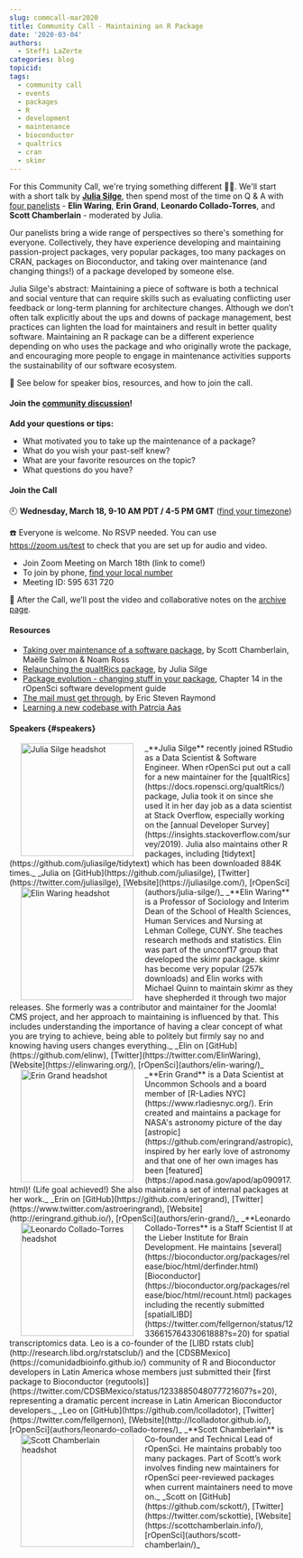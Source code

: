 ```yaml
---
slug: commcall-mar2020
title: Community Call - Maintaining an R Package
date: '2020-03-04'
authors:
  - Steffi LaZerte
categories: blog
topicid:
tags:
  - community call
  - events
  - packages
  - R
  - development
  - maintenance
  - bioconductor
  - qualtrics
  - cran
  - skimr
---
```


For this Community Call, we're trying something different 🤞🏼. We'll start with a short talk by [**Julia Silge**](#speakers), then spend most of the time on Q & A with [four panelists](#speakers) - **Elin Waring**, **Erin Grand**, **Leonardo Collado-Torres**, and **Scott Chamberlain** - moderated by Julia.

Our panelists bring a wide range of perspectives so there's something for everyone. Collectively, they have experience developing and maintaining passion-project packages, very popular packages, too many packages on CRAN, packages on Bioconductor, and taking over maintenance (and changing things!) of a package developed by someone else.

Julia Silge's abstract:
Maintaining a piece of software is both a technical and social venture that can require skills such as evaluating conflicting user feedback or long-term planning for architecture changes. Although we don’t often talk explicitly about the ups and downs of package management, best practices can lighten the load for maintainers and result in better quality software. Maintaining an R package can be a different experience depending on who uses the package and who originally wrote the package, and encouraging more people to engage in maintenance activities supports the sustainability of our software ecosystem.

🎤 See below for speaker bios, resources, and how to join the call.

#### Join the [community discussion](https://github.com/ropensci-org/community-calls/issues/5)!
**Add your questions or tips:**

- What motivated you to take up the maintenance of a package?
- What do you wish your past-self knew?
- What are your favorite resources on the topic?
- What questions do you have?


#### Join the Call

🕘 **Wednesday, March 18, 9-10 AM PDT / 4-5 PM GMT** ([find your timezone](https://bit.ly/3ctkrQj))

☎️ Everyone is welcome. No RSVP needed. You can use https://zoom.us/test to check that you are set up for audio and video.

- Join Zoom Meeting on March 18th (link to come!)<!-- <https://zoom.us/j/595631720>.-->
- To join by phone, [find your local number](https://zoom.us/u/acO2ayYceg)
- Meeting ID: 595 631 720

🎥 After the Call, we’ll post the video and collaborative notes on the [archive page](/commcalls).

#### Resources
- [Taking over maintenance of a software package](blog/2019/06/12/taking-over-maint/), by Scott Chamberlain, Maëlle Salmon & Noam Ross
- [Relaunching the qualtRics package](blog/2019/04/30/qualtrics-relaunch/), by Julia Silge
- [Package evolution - changing stuff in your package](https://devguide.ropensci.org/evolution.html), Chapter 14 in the rOpenSci software development guide
- [The mail must get through](http://www.catb.org/~esr/writings/cathedral-bazaar/cathedral-bazaar/ar01s02.html), by Eric Steven Raymond
- [Learning a new codebase with Patrcia Aas](https://www.allthingsgit.com/episodes/learning_a_new_codebase_with_patricia_aas.html)

#### Speakers {#speakers}

<img src="/img/blog-images/2020-03-04-commcall-mar2020/julia-silge2.jpg" alt="Julia Silge headshot" style="margin: 0px 20px; width: 200px;" align="left">
_**Julia Silge** recently joined RStudio as a Data Scientist & Software Engineer. When rOpenSci put out a call for a new maintainer for the [qualtRics](https://docs.ropensci.org/qualtRics/) package, Julia took it on since she used it in her day job as a data scientist at Stack Overflow, especially working on the [annual Developer Survey](https://insights.stackoverflow.com/survey/2019). Julia also maintains other R packages, including [tidytext](https://github.com/juliasilge/tidytext) which has been downloaded 884K times._  
_Julia on [GitHub](https://github.com/juliasilge), [Twitter](https://twitter.com/juliasilge), [Website](https://juliasilge.com/), [rOpenSci](authors/julia-silge/)_


<img src="/img/blog-images/2020-03-04-commcall-mar2020/elin-waring.jpg" alt="Elin Waring headshot" style="margin: 0px 20px; width: 200px;" align="left">
_**Elin Waring** is a Professor of Sociology and Interim Dean of the School of Health Sciences, Human Services and Nursing at Lehman College, CUNY. She teaches research methods and statistics. Elin was part of the unconf17 group that developed the skimr package. skimr has become very popular (257k downloads) and Elin works with Michael Quinn to maintain skimr as they have shepherded it through two major releases.  She formerly was a contributor and maintainer for the Joomla! CMS project, and her approach to maintaining is influenced by that. This includes understanding the importance of having a clear concept of what you are trying to achieve, being able to politely but firmly say no and knowing having users changes everything._  
_Elin on [GitHub](https://github.com/elinw), [Twitter](https://twitter.com/ElinWaring), [Website](https://elinwaring.org/), [rOpenSci](authors/elin-waring/)_


<img src="/img/blog-images/2020-03-04-commcall-mar2020/erin-grand.jpg" alt="Erin Grand headshot" style="margin: 0px 20px; width: 200px;" align="left">
_**Erin Grand** is a Data Scientist at Uncommon Schools and a board member of [R-Ladies NYC](https://www.rladiesnyc.org/). Erin created and maintains a package for NASA's astronomy picture of the day [astropic](https://github.com/eringrand/astropic), inspired by her early love of astronomy and that one of her own images has been [featured](https://apod.nasa.gov/apod/ap090917.html)! (Life goal achieved!) She also maintains a set of internal packages at her work._  
_Erin on [GitHub](https://github.com/eringrand), [Twitter](https://www.twitter.com/astroeringrand), [Website](http://eringrand.github.io/),  [rOpenSci](authors/erin-grand/)_  


<img src ="/img/blog-images/2020-03-04-commcall-mar2020/leonardo-collado-torres.jpg" alt="Leonardo Collado-Torres headshot" style="margin: 0px 20px; width: 200px;" align="left">
_**Leonardo Collado-Torres** is a Staff Scientist II at the Lieber Institute for Brain Development. He maintains [several](https://bioconductor.org/packages/release/bioc/html/derfinder.html) [Bioconductor](https://bioconductor.org/packages/release/bioc/html/recount.html) packages including the recently submitted [spatialLIBD](https://twitter.com/fellgernon/status/1233661576433061888?s=20) for spatial transcriptomics data.  Leo is a co-founder of the [LIBD rstats club](http://research.libd.org/rstatsclub/) and the [CDSBMexico](https://comunidadbioinfo.github.io/) community of R and Bioconductor developers in Latin America whose members just submitted their [first package to Bioconductor (regutools)](https://twitter.com/CDSBMexico/status/1233885048077721607?s=20), representing a dramatic percent increase in Latin American Bioconductor developers._  
_Leo on [GitHub](https://github.com/lcolladotor), [Twitter](https://twitter.com/fellgernon), [Website](http://lcolladotor.github.io/), [rOpenSci](authors/leonardo-collado-torres/)_  


<img src="/img/blog-images/2020-03-04-commcall-mar2020/scott-chamberlain.jpg" alt="Scott Chamberlain headshot" style="margin: 0px 20px; width: 200px;" align="left">
_**Scott Chamberlain** is Co-founder and Technical Lead of rOpenSci. He maintains probably too many packages. Part of Scott’s work involves finding new maintainers for rOpenSci peer-reviewed packages when current maintainers need to move on._  
_Scott on [GitHub](https://github.com/sckott/), [Twitter](https://twitter.com/sckottie), [Website](https://scottchamberlain.info/), [rOpenSci](authors/scott-chamberlain/)_  
